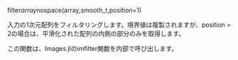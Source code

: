 filter*array*nospace(array,smooth_t,position=1)

入力の1次元配列をフィルタリングします。境界値は複製されますが、position = 2の場合は、平滑化された配列の内側の部分のみを取得します。

この関数は、Images.jlのimfilter関数を内部で呼び出します。
